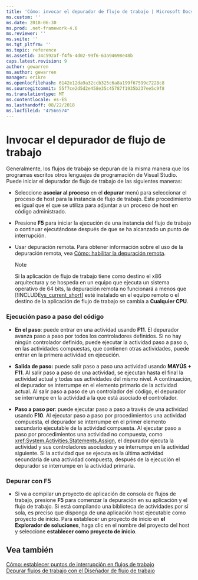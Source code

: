 ```yaml
---
title: 'Cómo: invocar el depurador de flujo de trabajo | Microsoft Docs'
ms.custom: ''
ms.date: 2018-06-30
ms.prod: .net-framework-4.6
ms.reviewer: ''
ms.suite: ''
ms.tgt_pltfrm: ''
ms.topic: reference
ms.assetid: 34c592af-f4f6-4d02-99f6-63a94698e48b
caps.latest.revision: 9
author: gewarren
ms.author: gewarren
manager: erikre
ms.openlocfilehash: 6142e12da9a32ccb325c6a8a199f67599c7228c8
ms.sourcegitcommit: 55f7ce2d5d2e458e35c45787f1935b237ee5c9f8
ms.translationtype: MT
ms.contentlocale: es-ES
ms.lasthandoff: 08/22/2018
ms.locfileid: "47566574"
---
```

# <a name="how-to-invoke-the-workflow-debugger"></a>Invocar el depurador de flujo de trabajo
Generalmente, los flujos de trabajo se depuran de la misma manera que los programas escritos otros lenguajes de programación de Visual Studio. Puede iniciar el depurador de flujo de trabajo de las siguientes maneras:  
  
-   Seleccione **asociar al proceso** en el **depurar** menú para seleccionar el proceso de host para la instancia de flujo de trabajo. Este procedimiento es igual que el que se utiliza para adjuntar a un proceso de host en código administrado.  
  
-   Presione **F5** para iniciar la ejecución de una instancia del flujo de trabajo o continuar ejecutándose después de que se ha alcanzado un punto de interrupción.  
  
-   Usar depuración remota. Para obtener información sobre el uso de la depuración remota, vea [Cómo: habilitar la depuración remota](http://go.microsoft.com/fwlink/?LinkId=196257).  
  
    > [!NOTE]
    >  Si la aplicación de flujo de trabajo tiene como destino el x86 arquitectura y se hospeda en un equipo que ejecuta un sistema operativo de 64 bits, la depuración remota no funcionará a menos que [!INCLUDE[vs_current_short](../includes/vs-current-short-md.md)] esté instalado en el equipo remoto o el destino de la aplicación de flujo de trabajo se cambia a **Cualquier CPU**.  
  
### <a name="stepping-through-code"></a>Ejecución paso a paso del código  
  
-   **En el paso**: puede entrar en una actividad usando **F11**. El depurador avanza paso a paso por todos los controladores definidos. Si no hay ningún controlador definido, puede ejecutar la actividad paso a paso o, en las actividades compuestas, que contienen otras actividades, puede entrar en la primera actividad en ejecución.  
  
-   **Salida de paso:** puede salir paso a paso una actividad usando **MAYÚS + F11**. Al salir paso a paso de una actividad, se ejecutan hasta el final la actividad actual y todas sus actividades del mismo nivel. A continuación, el depurador se interrumpe en el elemento primario de la actividad actual. Al salir paso a paso de un controlador del código, el depurador se interrumpe en la actividad a la que está asociado el controlador.  
  
-   **Paso a paso por**: puede ejecutar paso a paso a través de una actividad usando **F10**. Al ejecutar paso a paso por procedimientos una actividad compuesta, el depurador se interrumpe en el primer elemento secundario ejecutable de la actividad compuesta. Al ejecutar paso a paso por procedimientos una actividad no compuesta, como <xref:System.Activities.Statements.Assign>, el depurador ejecuta la actividad y sus controladores asociados y se interrumpe en la actividad siguiente. Si la actividad que se ejecuta es la última actividad secundaria de una actividad compuesta, después de la ejecución el depurador se interrumpe en la actividad primaria.  
  
### <a name="debugging-with-f5"></a>Depurar con F5  
  
-   Si va a compilar un proyecto de aplicación de consola de flujos de trabajo, presione **F5** para comenzar la depuración en su aplicación y el flujo de trabajo. Si está compilando una biblioteca de actividades por sí sola, es preciso que disponga de una aplicación host ejecutable como proyecto de inicio. Para establecer un proyecto de inicio en **el Explorador de soluciones**, haga clic en el nombre del proyecto del host y seleccione **establecer como proyecto de inicio**.  
  
## <a name="see-also"></a>Vea también  
 [Cómo: establecer puntos de interrupción en flujos de trabajo](../workflow-designer/how-to-set-breakpoints-in-workflows.md)   
 [Depurar flujos de trabajo con el Diseñador de flujo de trabajo](../workflow-designer/debugging-workflows-with-the-workflow-designer.md)
